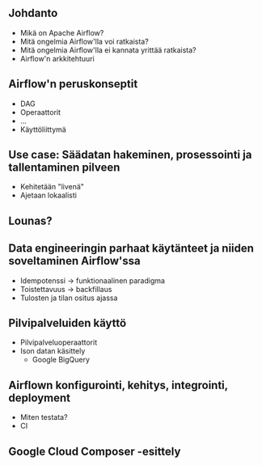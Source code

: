 ## Johdanto
* Mikä on Apache Airflow?
* Mitä ongelmia Airflow'lla voi ratkaista?
* Mitä ongelmia Airflow'lla ei kannata yrittää ratkaista?
* Airflow'n arkkitehtuuri
## Airflow'n peruskonseptit
* DAG
* Operaattorit
* ...
* Käyttöliittymä
## Use case: Säädatan hakeminen, prosessointi ja tallentaminen pilveen
* Kehitetään "livenä"
* Ajetaan lokaalisti
## Lounas?
## Data engineeringin parhaat käytänteet ja niiden soveltaminen Airflow'ssa
* Idempotenssi -> funktionaalinen paradigma
* Toistettavuus -> backfillaus
* Tulosten ja tilan ositus ajassa
## Pilvipalveluiden käyttö
* Pilvipalveluoperaattorit
* Ison datan käsittely
   - Google BigQuery
## Airflown konfigurointi, kehitys, integrointi, deployment
* Miten testata?
* CI
## Google Cloud Composer -esittely
